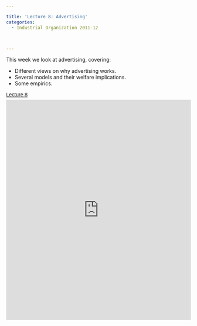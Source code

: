 ```yaml
---

title: 'Lecture 8: Advertising'
categories:
  - Industrial Organization 2011-12



---
```

This week we look at advertising, covering:<br /><ul><li>Different views on why advertising works.</li><li>Several models and their welfare implications.</li><li>Some empirics.</li></ul><a title="View Lecture 8 on Scribd" href="https://www.scribd.com/doc/73752626/Lecture-8" style="margin: 12px auto 6px auto; font-family: Helvetica,Arial,Sans-serif; font-style: normal; font-variant: normal; font-weight: normal; font-size: 14px; line-height: normal; font-size-adjust: none; font-stretch: normal; -x-system-font: none; display: block; text-decoration: underline;">Lecture 8</a><iframe src="https://www.scribd.com/embeds/73752626/content?start_page=1&view_mode=slideshow&access_key=key-p51y9ijyab7ykjhy0es" data-auto-height="true" data-aspect-ratio="1.33333333333333" scrolling="no" width="100%" height="600" frameborder="0"></iframe>
